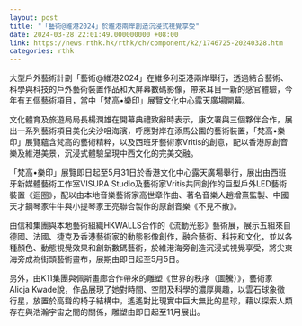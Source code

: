 ```yaml
---
layout: post
title: "「藝術@維港2024」於維港兩岸創造沉浸式視覺享受"
date: 2024-03-28 22:01:49.000000000 +08:00
link: https://news.rthk.hk/rthk/ch/component/k2/1746725-20240328.htm
categories: rthk
---
```


大型戶外藝術計劃「藝術@維港2024」在維多利亞港兩岸舉行，透過結合藝術、科學與科技的戶外藝術裝置作品和大屏幕數碼影像，帶來耳目一新的感官體驗，今年有五個藝術項目，當中「梵高•樂印」展覽文化中心露天廣場開幕。
 
文化體育及旅遊局局長楊潤雄在開幕典禮致辭時表示，康文署與三個夥伴合作，展出一系列藝術項目美化尖沙咀海濱，呼應對岸在添馬公園的藝術裝置，「梵高•樂印」展覽蘊含梵高的藝術精粹，以及西班牙藝術家Vritis的創意，配以香港原創音樂及維港美景，沉浸式體驗呈現中西文化的完美交融。
 
「梵高•樂印」展覽即日起至5月31日於香港文化中心露天廣場舉行，展出由西班牙新媒體藝術工作室VISURA Studio及藝術家Vritis共同創作的巨型戶外LED藝術裝置《迴圈》，配以由本地音樂藝術家高世章作曲、著名音樂人趙增熹監製、中國天才鋼琴家牛牛與小提琴家王亮聯合製作的原創音樂《不見不散》。
 
由信和集團與本地藝術組織HKWALLS合作的《流動光影》藝術展，展示五組來自德國、法國、捷克及香港藝術家的動態影像創作，融合藝術、科技和文化，並以各種顏色、動態視覺效果和創新數碼藝術，於維港海旁創造沉浸式視覺享受，將尖東海旁成為街頭藝術畫布，展期由即日起至5月5日。
 
另外，由K11集團與佩斯畫廊合作帶來的雕塑《世界的秩序（圖騰）》，藝術家Alicja Kwade說，作品展現了她對時間、空間及科學的濃厚興趣，以雲石球象徵行星，放置於高聳的椅子結構中，遙遙對比現實中巨大無比的星球，藉以探索人類存在與浩瀚宇宙之間的關係，雕塑由即日起至11月展出。
